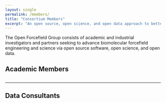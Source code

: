 ```yaml
---
layout: single
permalink: /members/
title: "Consortium Members"
excerpt: "An open source, open science, and open data approach to better biomolecular forcefields"
---
```


The Open Forcefield Group consists of academic and industrial investigators and partners seeking to advance biomolecular forcefield engineering and science via open source software, open science, and open data.

## Academic Members

<figure style="width: 600px" class="align-center">
  <img src="{{ site.url }}{{ site.baseurl }}/assets/images/Academic_People.jpg" alt="">
</figure>

---

## Data Consultants

<figure style="width: 600px" class="align-center">
  <img src="{{ site.url }}{{ site.baseurl }}/assets/images/Industry_People.jpg" alt="">
</figure>
